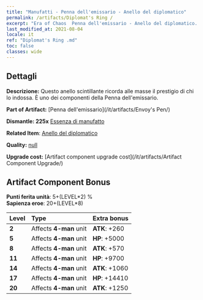 ```yaml
---
title: "Manufatti - Penna dell'emissario - Anello del diplomatico"
permalink: /artifacts/Diplomat's Ring /
excerpt: "Era of Chaos  Penna dell'emissario - Anello del diplomatico. Questo anello scintillante ricorda alle masse il prestigio di chi lo indossa. È uno dei componenti della Penna dell'emissario."
last_modified_at: 2021-08-04
locale: it
ref: "Diplomat's Ring .md"
toc: false
classes: wide
---
```




## Dettagli

 **Descrizione:** Questo anello scintillante ricorda alle masse il prestigio di chi lo indossa. È uno dei componenti della Penna dell'emissario.

 **Part of Artifact:** [Penna dell'emissario](/it/artifacts/Envoy's Pen/)

 **Dismantle: 225x** [Essenza di manufatto](/ItemsIT/con_905/)

 **Related Item**: [Anello del diplomatico](/it/Items/art_2157/)

 **Quality:** [null](/it/artifacts/null/)

 **Upgrade cost:** [Artifact component upgrade cost](/it/artifacts/Artifact Component Upgrade/)

## Artifact Component Bonus

  **Punti ferita unità**: 5+(LEVEL\*2) %<br/>**Sapienza eroe**: 20+(LEVEL\*8)

  |  Level  | Type |    Extra bonus  | 
  |:--------|:-----|:----------------| 
  | **2** | Affects **4-man** unit | **ATK**: +260 | 
  | **5** | Affects **4-man** unit | **HP**: +5000 | 
  | **8** | Affects **4-man** unit | **ATK**: +570 | 
  | **11** | Affects **4-man** unit | **HP**: +9700 | 
  | **14** | Affects **4-man** unit | **ATK**: +1060 | 
  | **17** | Affects **4-man** unit | **HP**: +14410 | 
  | **20** | Affects **4-man** unit | **ATK**: +1250 | 
